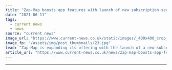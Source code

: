 ```yaml
---
title: "Zap-Map boosts app features with launch of new subscription service"
date: "2021-06-11"
tags: 
  - current news
  - news
source: "current news"
image_url: "https://www.current-news.co.uk/static/images/_400x400_crop_center-center/zap-map-apple-carplay-app-rele-42bb6bea-image-Zap-Map.jpg"
image_fp: "/assets/img/post_thumbnails/23.jpg"
lead: "​Zap-Map is expanding its offering with the launch of a new subscription service aimed at electric vehicle (EV) drivers who regularly use public charging."
article_url: "https://www.current-news.co.uk/news/zap-map-boosts-app-features-with-launch-of-new-subscription-service?utm_source=rss-feeds&utm_medium=rss&utm_campaign=rss"
---
```


---
